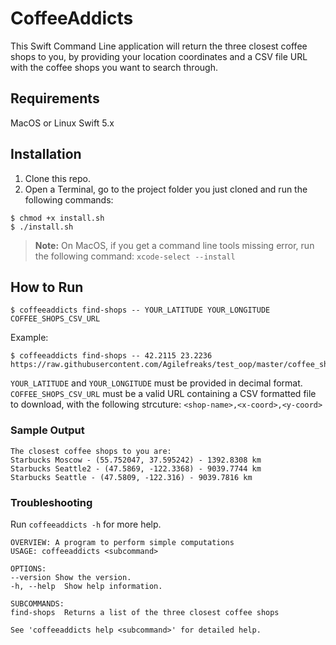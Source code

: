 # CoffeeAddicts

This Swift Command Line application will return the three closest coffee shops to you, by providing your location coordinates and a CSV file URL with the coffee shops you want to search through.

## Requirements

MacOS or Linux
Swift 5.x

## Installation

1. Clone this repo.
2. Open a Terminal, go to the project folder you just cloned and run the following commands:

```
$ chmod +x install.sh
$ ./install.sh
```

> **Note:** On MacOS, if you get a command line tools missing error, run the following command: `xcode-select --install`

## How to Run

```
$ coffeeaddicts find-shops -- YOUR_LATITUDE YOUR_LONGITUDE COFFEE_SHOPS_CSV_URL
```
Example:

```
$ coffeeaddicts find-shops -- 42.2115 23.2236 https://raw.githubusercontent.com/Agilefreaks/test_oop/master/coffee_shops.csv
```
`YOUR_LATITUDE` and `YOUR_LONGITUDE` must be provided in decimal format.
`COFFEE_SHOPS_CSV_URL` must be a valid URL containing a CSV formatted file to download, with the following strcuture:
`<shop-name>,<x-coord>,<y-coord>`

### Sample Output

```
The closest coffee shops to you are:
Starbucks Moscow - (55.752047, 37.595242) - 1392.8308 km
Starbucks Seattle2 - (47.5869, -122.3368) - 9039.7744 km
Starbucks Seattle - (47.5809, -122.316) - 9039.7816 km
```

### Troubleshooting

Run `coffeeaddicts -h` for more help.

```
OVERVIEW: A program to perform simple computations
USAGE: coffeeaddicts <subcommand>

OPTIONS:
--version Show the version.
-h, --help  Show help information.

SUBCOMMANDS:
find-shops  Returns a list of the three closest coffee shops

See 'coffeeaddicts help <subcommand>' for detailed help.
```
